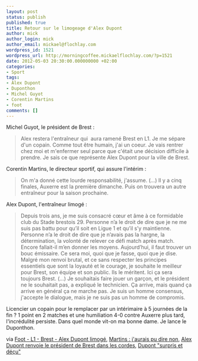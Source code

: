 ```yaml
---
layout: post
status: publish
published: true
title: Retour sur le limogeage d'Alex Dupont
author: mick
author_login: mick
author_email: mickael@flochlay.com
wordpress_id: 1521
wordpress_url: http://morningcoffee.mickaelflochlay.com/?p=1521
date: 2012-05-03 20:30:00.000000000 +02:00
categories:
- Sport
tags:
- Alex Dupont
- Duponthon
- Michel Guyot
- Corentin Martins
- foot
comments: []
---
```

Michel Guyot, le président de Brest :
<blockquote>Alex restera l'entraîneur qui  aura ramené Brest en L1. Je me sépare d'un copain. Comme tout être humain, j'ai un coeur. Je vais rentrer chez moi et m'enfermer seul parce que c'était une décision difficile à prendre. Je sais ce que représente Alex Dupont pour la ville de Brest.</blockquote>
Corentin Martins, le directeur sportif, qui assure l'intérim :
<blockquote>On m'a donné cette lourde responsabilité, j'assume. (...) Il y a cinq finales, Auxerre est la première dimanche. Puis on trouvera un autre entraîneur pour la saison prochaine.</blockquote>
Alex Dupont, l'entraîneur limogé :
<blockquote>Depuis trois ans, je me suis consacré cœur et âme à ce formidable club du Stade brestois 29. Personne n’a le droit de dire que je ne me suis pas battu pour qu’il soit en Ligue 1 et qu’il s’y maintienne. Personne n’a le droit de dire que je n’avais pas la hargne, la détermination, la volonté de relever ce défi match après match. Encore fallait-il m’en donner les moyens. Aujourd’hui, il faut trouver un bouc émissaire. Ce sera moi, quoi que je fasse, quoi que je dise. Malgré mon renvoi brutal, et ce sans respecter les principes essentiels que sont la loyauté et le courage, je souhaite le meilleur pour Brest, son équipe et son public. Ils le méritent. Ici ça sera toujours Brest. (...) Je souhaitais faire jouer un garçon, et le président ne le souhaitait pas, a expliqué le technicien. Ça arrive, mais quand ça arrive en général ça ne marche pas. Je suis un homme consensus, j'accepte le dialogue, mais je ne suis pas un homme de compromis.</blockquote>
Licencier un copain pour le remplacer par un intérimaire à 5 journées de la fin ? 1 point en 2 matches et une humiliation 4-0 contre Auxerre plus tard, l'incrédulité persiste. Dans quel monde vit-on ma bonne dame. Je lance le Duponthon.

via <a href="http://www.lequipe.fr/Football/Actualites/Alex-dupont-limoge/279644">Foot - L1 - Brest - Alex Dupont limogé</a>, <a title="Martins aurait pu dire non" href="http://www.lequipe.fr/Football/Actualites/Martins-j-aurais-pu-dire-non/279915">Martins : j'aurais pu dire non</a>, <a href="http://www.foot01.com/equipe/brest/alex-dupont-renvoie-le-president-de-brest-dans-les-cordes,87902">Alex Dupont renvoie le président de Brest dans les cordes</a>, <a href="http://www.eurosport.fr/football/ligue-1/2011-2012/dupont-surpris-et-decu_sto3254185/story.shtml">Dupont "surpris et déçu"</a>
